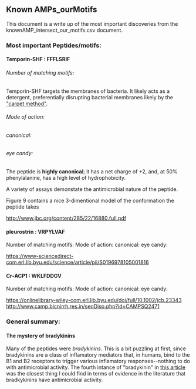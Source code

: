 ## Known AMPs_ourMotifs

This document is a write up of the most important discoveries from the knownAMP_intersect_our_motifs.csv document.

### Most important Peptides/motifs:

#### Temporin-SHF : FFFLSRIF

###### Number of matching motifs: 
 Temporin-SHF targets the membranes of bacteria. It likely acts as a detergent, preferentially disrupting bacterial membranes likely by the ["carpet method"](https://www.researchgate.net/figure/A-model-of-a-carpet-like-mechanism-for-membrane-disruption-In-this-model-the-peptides_fig2_23981203).

###### Mode of action:
###### canonical: 
###### eye candy: 


The peptide is **highly canonical**; it has a net charge of +2, and, at 50% phenylalanine, has a high level of hydrophobicity.

A variety of assays demonstate the antimicrobial nature of the peptide.

Figure 9 contains a nice 3-dimentional model of the conformation the peptide takes 

http://www.jbc.org/content/285/22/16880.full.pdf

#### 	pleurostrin : VRPYLVAF

Number of matching motifs:
Mode of action:
canonical: 
eye candy: 


https://www-sciencedirect-com.erl.lib.byu.edu/science/article/pii/S0196978105001816

#### Cr‐ACP1 : WKLFDDGV

Number of matching motifs:
Mode of action:
canonical: 
eye candy: 


https://onlinelibrary-wiley-com.erl.lib.byu.edu/doi/full/10.1002/jcb.23343 http://www.camp.bicnirrh.res.in/seqDisp.php?id=CAMPSQ2471

### General summary:

#### The mystery of bradykinins

Many of the peptides were *bradykinins*. This is a bit puzzling at first, since bradykinins are a class of inflamatory mediators that, in humans, bind to the B1 and B2 receptors to trigger various inflamatory responses--nothing to do with antimicrobial activity. The fourth intance of "bradykinin" in [this article](http://www.jbc.org/content/280/41/34832.full) was the closest thing I could find in terms of evidence in the literature that bradkykinins have antimicrobial activity.
